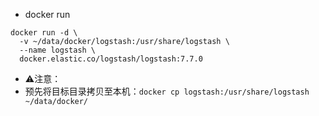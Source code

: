 - docker run
```
docker run -d \
  -v ~/data/docker/logstash:/usr/share/logstash \
  --name logstash \
  docker.elastic.co/logstash/logstash:7.7.0
```
- ⚠️注意：
- 预先将目标目录拷贝至本机：`docker cp logstash:/usr/share/logstash ~/data/docker/`
